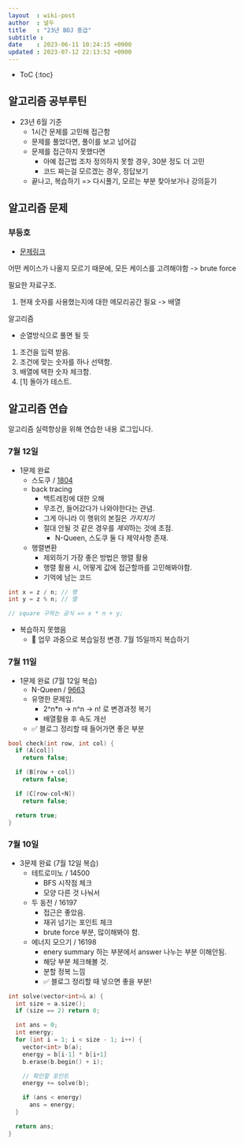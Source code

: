 ```yaml
---
layout  : wiki-post
author  : 널두
title   : "23년 BOJ 중급"
subtitle : 
date    : 2023-06-11 10:24:15 +0900
updated : 2023-07-12 22:13:52 +0900
---
```

* ToC
{:toc}

## 알고리즘 공부루틴
* 23년 6월 기준
  * 1시간 문제를 고민해 접근함
  * 문제를 풀었다면, 풀이를 보고 넘어감
  * 문제를 접근하지 못했다면
    * 아예 접근법 조차 정의하지 못할 경우, 30분 정도 더 고민
    * 코드 짜는걸 모르겠는 경우, 정답보기
  * 끝나고, 복습하기 => 다시풀기, 모르는 부분 찾아보거나 강의듣기

## 알고리즘 문제
### 부등호
* [문제링크](https://www.acmicpc.net/problem/2529)

어떤 케이스가 나올지 모르기 때문에, 모든 케이스를 고려해야함 -> brute force

필요한 자료구조.
1. 현재 숫자를 사용했는지에 대한 메모리공간 필요 -> 배열

알고리즘
* 순열방식으로 풀면 될 듯

1. 조건을 입력 받음.
2. 조건에 맞는 숫자를 하나 선택함.
3. 배열에 택한 숫자 체크함.
4. [1] 돌아가 테스트.

## 알고리즘 연습
알고리즘 실력향상을 위해 연습한 내용 로그입니다.

### 7월 12일
* 1문제 완료
  * 스도쿠 / [1804](https://www.acmicpc.net/problem/1840)
  * back tracing
    * 백트레킹에 대한 오해
    * 무조건, 들어갔다가 나와야한다는 관념.
    * 그게 아니라 이 행위의 본질은 *가지치기*
    * 절대 안될 것 같은 경우를 *제외*하는 것에 초점.
      * N-Queen, 스도쿠 둘 다 제약사항 존재.
  * 행렬변환
    * 제외하기 가장 좋은 방법은 행렬 활용
    * 행렬 활용 시, 어떻게 값에 접근할까를 고민해봐야함.
    * 기억에 남는 코드

```cpp
int x = z / n; // 행
int y = z % n; // 열

// square 구하는 공식 => x * n + y;
```

* 복습하지 못했음
  * 🧠 업무 과중으로 복습일정 변경. 7월 15일까지 복습하기

### 7월 11일
* 1문제 완료 (7월 12일 복습)
  * N-Queen / [9663](https://www.acmicpc.net/problem/9663)
  * 유명한 문제임.
    * 2^n*n -> n^n -> n! 로 변경과정 복기
    * 배열활용 후 속도 개선
  * ✅ 블로그 정리할 때 들어가면 좋은 부분

```cpp
bool check(int row, int col) {
  if (A[col])
    return false;

  if (B[row + col])
    return false;

  if (C[row-col+N])
    return false;

  return true;
}
```

### 7월 10일
* 3문제 완료 (7월 12일 복습)
  * 테트로미노 / 14500
    * BFS 시작점 체크
    * 모양 다른 것 나눠서
  * 두 동전 / 16197
    * 접근은 좋았음.
    * 재귀 넘기는 포인트 체크
    * brute force 부분, 많이해봐야 함.
  * 에너지 모으기 / 16198
    * enery summary 하는 부분에서 answer 나누는 부분 이해안됨.
    * 해당 부분 체크해볼 것.
    * 분할 정복 느낌
    * ✅ 블로그 정리할 때 넣으면 좋을 부분!

```cpp
int solve(vector<int>& a) {
  int size = a.size();
  if (size == 2) return 0;

  int ans = 0;
  int energy;
  for (int i = 1; i < size - 1; i++) {
    vector<int> b(a);
    energy = b[i-1] * b[i+1]
    b.erase(b.begin() + i);

    // 확인할 포인트
    energy += solve(b);

    if (ans < energy)
      ans = energy;
  }

  return ans;
}
```
